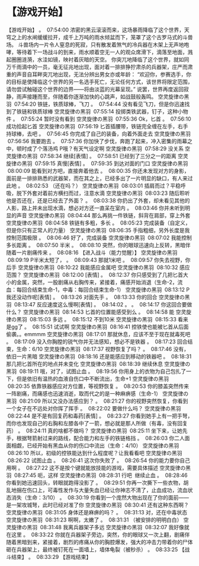 # 【游戏开始】
【游戏开始】
。  07:54:00
浓密的黑云滚滚而来，这场暴雨降临了这个世界，天穹之上的水闸缓缓拉开，成千上万吨的雨水倾盆而下，笼罩了这个古罗马式的斗兽场。
斗兽场内一片令人窒息的死寂，只有散发着煞气的冷兵器在木架上无声地咆哮，等待着下一场战斗的到来，雨水顺着空无一人的观众席滑下，滴落至地面，溅起圈圈涟漪，水洼如镜，映衬着灰暗的天空。
你突兀地降临了这个世界，就如同万千雨滴中的一员，毫无征兆地出现，面对着一排排狰狞肃杀的兵器架，庄严而肃重的声音自耳畔突兀地出现，无法分辨出男女亦或年龄：
“欢迎你，参赛选手，你的目标是使降临这个世界的另一名选手死亡，无论任何方式，该世界将限定范围，请勿尝试触碰这个世界的边界——将由淡蓝的光幕呈现。”
说罢，世界再度返回寂静，雨声接踵而至，伴随着你逐渐加快的心跳声，如战鼓般轰鸣。
空灵旋律の黑羽  07:54:20
铁链，铁质球棒，飞刀
。  07:54:44
没有看见飞刀，但是你迅速找到了铁链和铁质球棒
空灵旋律の黑羽  07:55:14
投掷类铁武器，钉子，这种小物件
。  07:55:24
暂时没有看到
空灵旋律の黑羽  07:55:36
Ok，匕首
。  07:56:10
成功拾起匕首
空灵旋律の黑羽  07:56:19
匕首插腰带，铁链完全缠在左手，右手持球棒，去吧
。  07:56:45
你完成了自己的装备，向着外面走去
空灵旋律の黑羽  07:56:56
我要跑去
。  07:57:36
你加快了步伐，奔跑了起来，冲入密集的雨幕之中，顿时成了个落汤鸡
P哦？有天气设定啊
空灵旋律の黑羽  07:58:29
没关系
空灵旋律の黑羽  07:58:34
继续[表情]
。  07:58:51
已经到了三分之一的距离
空灵旋律の黑羽  07:59:15
真慢[表情]
。  07:59:35
到达对面的门口
空灵旋律の黑羽  08:00:09
能看到对方吧，直接奔着他去
。  08:00:35
你还未发现对方的身影，面前是一排排熟悉的武器架，而在其之上，已经多出了一片明显的缺口，有人来过此地
。  08:02:53
（还在吗？）
空灵旋律の黑羽  08:03:01
插肩而过？平稳呼吸，脱下外套对着前方横扫而过，注意水滴
空灵旋律の黑羽  08:03:23
随后聆听他是否还在，还是已经去了外面？
。  08:03:38
你扔出了外套，却未看见其他的人影，路上并未出现水滴，想必对方还一直呆在室内
。  08:03:46
你并未听到明显的声音
空灵旋律の黑羽  08:04:44
那么再挑一件铁链，斜背在肩部，穿上外套
空灵旋律の黑羽  08:04:58
铁链有多粗，多长
。  08:05:23
完成装备（自定义，但是你只有正常人的力量）
空灵旋律の黑羽  08:06:35
手指粗细，另外长度是我控制范围极限
。  08:06:46
好了，完成装备
空灵旋律の黑羽  08:07:02
我能控制多长距离
。  08:07:50
半米
。  08:08:10
突然，你的眼球迅速向上反转，黑暗伴随着一片剧痛传来
。  08:08:16
【进入战斗（能力觉醒）】
空灵旋律の黑羽  08:09:19
P半米太短了，
。  08:09:43
那就1米吧
。  08:09:57
你失去视野，你后手
空灵旋律の黑羽  08:10:22
我能感应金属吧
空灵旋律の黑羽  08:10:32
感应范围？
空灵旋律の黑羽  08:12:00
[表情]
。  08:12:37
你只感受到了几把匕首大小的金属，突然，一股剧痛从右胸传来，紧接着，痛感开始消退（生命-2，流血：每回合结束生命-1，中毒：每回合结束生命-1）
空灵旋律の黑羽  08:13:12
P我还没动作呢[表情]
。  08:13:26
对面先手
。  08:13:33
你的回合
空灵旋律の黑羽  08:13:47
反应速度这么慢啊[表情]
。  08:14:02
。
。  08:14:17
你这回合要做什么？
空灵旋律の黑羽  08:14:53
匕首的位置能感受到么
。  08:14:58
能
空灵旋律の黑羽  08:15:03
多远
。  08:15:12
不到10米
空灵旋律の黑羽  08:15:33
看来是gg了
。  08:15:51
试试啊
空灵旋律の黑羽  08:16:41
控铁使也能被匕首从后面偷袭。。emmmm
空灵旋律の黑羽  08:17:01
那就休息，应该不至于现在就毒死吧
。  08:17:09
没入你胸膛的锐气你并无法感知，想必不是铁器
。  08:17:23
回合结束，生命：6/10
空灵旋律の黑羽  08:17:37
视野恢复了吗？
。  08:17:46
没有，依旧一片黑暗
空灵旋律の黑羽  08:18:16
还是能感应到移动的铁器吧
。  08:18:31
那几把匕首所在的地点并未变化
空灵旋律の黑羽  08:18:39
继续休息
空灵旋律の黑羽  08:19:11
哦，对了，试图止血
。  08:19:56
你用身上的衣物为自己包扎了一下，但是依旧有温热的血液自伤口中不断流出，生命+1
空灵旋律の黑羽  08:20:35
依靠铁器感应对方位置，等视野恢复
。  08:20:53
你的膝盖突然传来一阵剧痛，而痛感也迅速消逝，取而代之的是一种麻痹感（生命-1）
空灵旋律の黑羽  08:21:09
所以又没办法感应到？
。  08:21:27
你的视野突然恢复，你看到一个女子在不远处对你挥了挥手
。  08:22:02
要做什么吗？
空灵旋律の黑羽  08:22:44
是不是有回复药和毒药[表情]
。  08:23:27
你看到她手上有一把手弩，而你也发现自己的右胸和左膝各中了一箭，想必就是那人所做（有毒，没有回复药）
。  08:24:11
真的啥都不做吗？
空灵旋律の黑羽  08:25:11
坐下来，让她先手，根据弩箭射过来的路线，配合能力和左手的铁链格挡
。  08:26:03
你二人面面相觑，已经开始有黑血从你的伤口中流出（生命：4/10）
空灵旋律の黑羽  08:26:10
所以，初级的控铁能达到什么程度呢？让我看看吧
空灵旋律の黑羽  08:26:22
试图止血
。  08:26:41
这次你失败了
。  08:26:54
你的能力要你自己用啊
。  08:27:22
这不是按个键就能放技能的游戏，需要具体描述
空灵旋律の黑羽  08:27:45
呃，这样
空灵旋律の黑羽  08:28:31
行吧  继续止血
。  08:28:46
你看到她迅速回头，转眼就跑得没影了
。  08:29:51
你再一次撕下一些衣物，胡乱地捆在伤口上，可毒性发作与大量失血已经让你神志不清了，止血成功，流血状态消失（生命：3/10）
。  08:30:19
你看到一个庞然大物出现在了你的面前——是一架攻城弩，此时已经对准了你
空灵旋律の黑羽  08:30:41
还有这种东西啊？
空灵旋律の黑羽  08:31:05
身体还是麻痹的吗？
。  08:31:13
对，还在中毒状态
空灵旋律の黑羽  08:31:23
啊啊，太嫩了
。  08:31:31
（被安排的明明白白）
空灵旋律の黑羽  08:31:48
我离兵器架子多远
空灵旋律の黑羽  08:32:07
我好像就在这里
。  08:33:22
你就在兵器架子旁边，突然，你的眼球又一次上翻，剧痛伴随着黑暗到来，紧接着，剧烈的疼痛从你的胸腔爆发，强大的冲击力带着你的尸体砸在兵器架上，最终被钉死在一面墙上，墙体龟裂（被秒杀）
。  08:33:25
【战斗结束】
。  08:33:29
【游戏结束】